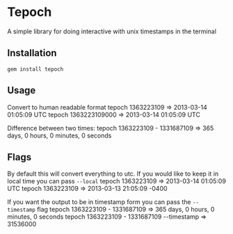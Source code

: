 Tepoch
======

A simple library for doing interactive with unix timestamps in the terminal

Installation
-----------
    gem install tepoch

Usage
-----

Convert to human readable format
    tepoch 1363223109 => 2013-03-14 01:05:09 UTC
    tepoch 1363223109000 => 2013-03-14 01:05:09 UTC

Difference between two times:
    tepoch 1363223109 - 1331687109 => 365 days, 0 hours, 0 minutes, 0 seconds

Flags
-----
By default this will convert everything to utc. If you would like to keep it in local time you can pass `--local`
    tepoch 1363223109 => 2013-03-14 01:05:09 UTC
    tepoch 1363223109 => 2013-03-13 21:05:09 -0400

If you want the output to be in timestamp form you can pass the `--timestamp` flag
    tepoch 1363223109 - 1331687109 => 365 days, 0 hours, 0 minutes, 0 seconds
    tepoch 1363223109 - 1331687109 --timestamp => 31536000
